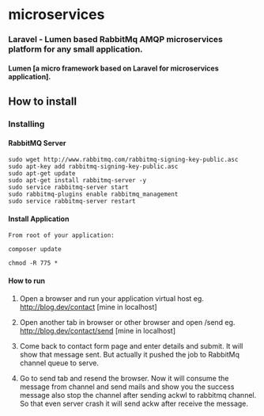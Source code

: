 # microservices
### Laravel - Lumen based RabbitMq AMQP microservices platform for any small application. 
#### Lumen [a micro framework based on Laravel for microservices application].

## How to install
### Installing 

#### RabbitMQ Server
```echo "deb http://www.rabbitmq.com/debian/ testing main"  | sudo tee  /etc/apt/sources.list.d/rabbitmq.list > /dev/null
sudo wget http://www.rabbitmq.com/rabbitmq-signing-key-public.asc
sudo apt-key add rabbitmq-signing-key-public.asc
sudo apt-get update
sudo apt-get install rabbitmq-server -y
sudo service rabbitmq-server start
sudo rabbitmq-plugins enable rabbitmq_management
sudo service rabbitmq-server restart
```
#### Install Application
```
From root of your application:

composer update

chmod -R 775 *
``` 
#### How to run

1. Open a browser and run your application virtual host eg. http://blog.dev/contact [mine in localhost]

2. Open another tab in browser or other browser and open /send eg. http://blog.dev/contact/send [mine in localhost]

3. Come back to contact form page and enter details and submit. It will show that message sent. But actually it pushed the job to RabbitMq channel queue to serve. 

4. Go to send tab and resend the browser. Now it will consume the message from channel and send mails and show you the success message also stop the channel after sending ackwl to rabbitmq channel. So that even server crash it will send ackw after receive the message.



